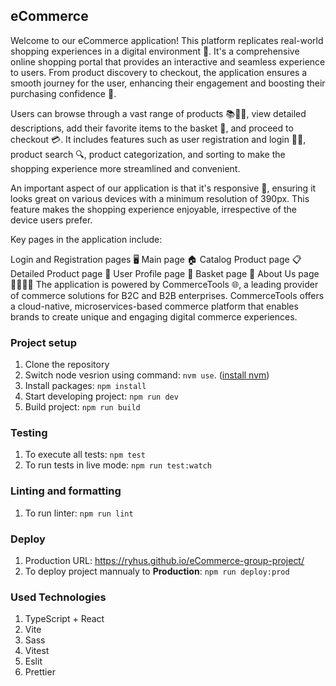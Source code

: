 ## eCommerce

Welcome to our eCommerce application! This platform replicates real-world shopping experiences in a digital environment 🏪. It's a comprehensive online shopping portal that provides an interactive and seamless experience to users. From product discovery to checkout, the application ensures a smooth journey for the user, enhancing their engagement and boosting their purchasing confidence 🚀.

Users can browse through a vast range of products 📚👗👟, view detailed descriptions, add their favorite items to the basket 🛒, and proceed to checkout 💳. It includes features such as user registration and login 📝🔐, product search 🔍, product categorization, and sorting to make the shopping experience more streamlined and convenient.

An important aspect of our application is that it's responsive 📲, ensuring it looks great on various devices with a minimum resolution of 390px. This feature makes the shopping experience enjoyable, irrespective of the device users prefer.

Key pages in the application include:

Login and Registration pages 🖥️
Main page 🏠
Catalog Product page 📋
Detailed Product page 🔎
User Profile page 👤
Basket page 🛒
About Us page 🙋‍♂️🙋‍♀️
The application is powered by CommerceTools 🌐, a leading provider of commerce solutions for B2C and B2B enterprises. CommerceTools offers a cloud-native, microservices-based commerce platform that enables brands to create unique and engaging digital commerce experiences.

### Project setup

1. Clone the repository
2. Switch node vesrion using command: `nvm use`. ([install nvm](https://github.com/nvm-sh/nvm?tab=readme-ov-file#installing-and-updating))
3. Install packages: `npm install`
4. Start developing project: `npm run dev`
5. Build project: `npm run build`

### Testing

1. To execute all tests: `npm test`
2. To run tests in live mode: `npm run test:watch`

### Linting and formatting

1. To run linter: `npm run lint`

### Deploy

1. Production URL: https://ryhus.github.io/eCommerce-group-project/
2. To deploy project mannualy to **Production**: `npm run deploy:prod`

### Used Technologies

1. TypeScript + React
2. Vite
3. Sass
4. Vitest
5. Eslit
6. Prettier
